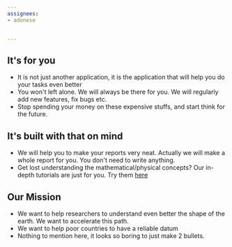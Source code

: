 ```yaml
---
assignees:
- adonese


---
```


## It's for you

* It is not just another application, it is the application that will help you do your tasks even better
* You won't left alone. We will always be there for you. We will regularly add new features, fix bugs etc.
* Stop spending your money on these expensive stuffs, and start think for the future.

## It's built with that on mind

* We will help you to make your reports very neat. Actually we will make a whole report for you. You don't need to write anything.
* Get lost understanding the mathematical/physical concepts? Our in-depth tutorials are just for you. Try them [here](../math-physics-concepts/)

## Our Mission

* We want to help researchers to understand even better the shape of the earth. We want to accelerate this path.
* We want to help poor countries to have a reliable datum
* Nothing to mention here, it looks so boring to just make 2 bullets.
